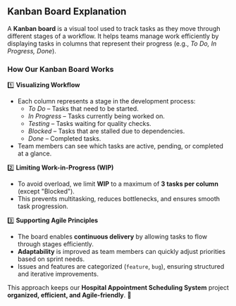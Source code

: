 ## **Kanban Board Explanation**  

A **Kanban board** is a visual tool used to track tasks as they move through different stages of a workflow. It helps teams manage work efficiently by displaying tasks in columns that represent their progress (e.g., *To Do, In Progress, Done*).  

### **How Our Kanban Board Works**  

1️⃣ **Visualizing Workflow**  
   - Each column represents a stage in the development process:  
     - *To Do* – Tasks that need to be started.  
     - *In Progress* – Tasks currently being worked on.  
     - *Testing* – Tasks waiting for quality checks.  
     - *Blocked* – Tasks that are stalled due to dependencies.  
     - *Done* – Completed tasks.  
   - Team members can see which tasks are active, pending, or completed at a glance.  

2️⃣ **Limiting Work-in-Progress (WIP)**  
   - To avoid overload, we limit **WIP** to a maximum of **3 tasks per column** (except "Blocked").  
   - This prevents multitasking, reduces bottlenecks, and ensures smooth task progression.  

3️⃣ **Supporting Agile Principles**  
   - The board enables **continuous delivery** by allowing tasks to flow through stages efficiently.  
   - **Adaptability** is improved as team members can quickly adjust priorities based on sprint needs.  
   - Issues and features are categorized (`feature`, `bug`), ensuring structured and iterative improvements.  

This approach keeps our **Hospital Appointment Scheduling System** project **organized, efficient, and Agile-friendly**. 🚀
